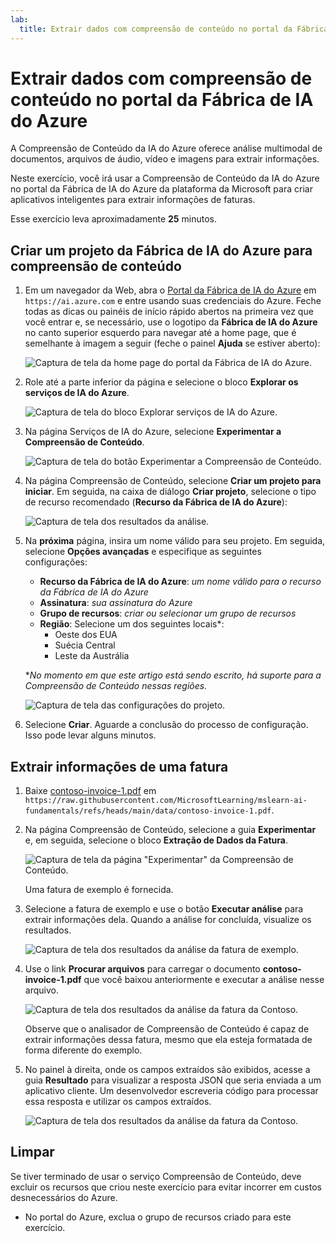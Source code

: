 ```yaml
---
lab:
  title: Extrair dados com compreensão de conteúdo no portal da Fábrica de IA do Azure
---
```


# Extrair dados com compreensão de conteúdo no portal da Fábrica de IA do Azure

A Compreensão de Conteúdo da IA do Azure oferece análise multimodal de documentos, arquivos de áudio, vídeo e imagens para extrair informações.

Neste exercício, você irá usar a Compreensão de Conteúdo da IA do Azure no portal da Fábrica de IA do Azure da plataforma da Microsoft para criar aplicativos inteligentes para extrair informações de faturas. 

Esse exercício leva aproximadamente **25** minutos.

## Criar um projeto da Fábrica de IA do Azure para compreensão de conteúdo

1. Em um navegador da Web, abra o [Portal da Fábrica de IA do Azure](https://ai.azure.com) em `https://ai.azure.com` e entre usando suas credenciais do Azure. Feche todas as dicas ou painéis de início rápido abertos na primeira vez que você entrar e, se necessário, use o logotipo da **Fábrica de IA do Azure** no canto superior esquerdo para navegar até a home page, que é semelhante à imagem a seguir (feche o painel **Ajuda** se estiver aberto):

    ![Captura de tela da home page do portal da Fábrica de IA do Azure.](./media/ai-foundry-portal.png)

1. Role até a parte inferior da página e selecione o bloco **Explorar os serviços de IA do Azure**.

    ![Captura de tela do bloco Explorar serviços de IA do Azure.](./media/ai-services.png)

1. Na página Serviços de IA do Azure, selecione **Experimentar a Compreensão de Conteúdo**.

    ![Captura de tela do botão Experimentar a Compreensão de Conteúdo.](./media/try-content-understanding.png)

1. Na página Compreensão de Conteúdo, selecione **Criar um projeto para iniciar**. Em seguida, na caixa de diálogo **Criar projeto**, selecione o tipo de recurso recomendado (**Recurso da Fábrica de IA do Azure**):

    ![Captura de tela dos resultados da análise.](./media/resource-type.png)

1. Na **próxima** página, insira um nome válido para seu projeto. Em seguida, selecione **Opções avançadas** e especifique as seguintes configurações:
    - **Recurso da Fábrica de IA do Azure**: *um nome válido para o recurso da Fábrica de IA do Azure*
    - **Assinatura**: *sua assinatura do Azure*
    - **Grupo de recursos**: *criar ou selecionar um grupo de recursos*
    - **Região**: Selecione um dos seguintes locais\*:
        * Oeste dos EUA
        * Suécia Central
        * Leste da Austrália

    \**No momento em que este artigo está sendo escrito, há suporte para a Compreensão de Conteúdo nessas regiões.*

    ![Captura de tela das configurações do projeto.](./media/content-project-settings.png)

1. Selecione **Criar**. Aguarde a conclusão do processo de configuração. Isso pode levar alguns minutos.

## Extrair informações de uma fatura

1. Baixe [contoso-invoice-1.pdf](https://raw.githubusercontent.com/MicrosoftLearning/mslearn-ai-fundamentals/refs/heads/main/data/contoso-invoice-1.pdf) em `https://raw.githubusercontent.com/MicrosoftLearning/mslearn-ai-fundamentals/refs/heads/main/data/contoso-invoice-1.pdf`. 

1. Na página Compreensão de Conteúdo, selecione a guia **Experimentar** e, em seguida, selecione o bloco **Extração de Dados da Fatura**.

    ![Captura de tela da página "Experimentar" da Compreensão de Conteúdo.](./media/content-understanding-invoice.png)

    Uma fatura de exemplo é fornecida.

1. Selecione a fatura de exemplo e use o botão **Executar análise** para extrair informações dela. Quando a análise for concluída, visualize os resultados.

    ![Captura de tela dos resultados da análise da fatura de exemplo.](./media/sample-invoice-analysis.png)

1. Use o link **Procurar arquivos** para carregar o documento **contoso-invoice-1.pdf** que você baixou anteriormente e executar a análise nesse arquivo.

    ![Captura de tela dos resultados da análise da fatura da Contoso.](./media/contoso-invoice-analysis.png)

    Observe que o analisador de Compreensão de Conteúdo é capaz de extrair informações dessa fatura, mesmo que ela esteja formatada de forma diferente do exemplo.

1. No painel à direita, onde os campos extraídos são exibidos, acesse a guia **Resultado** para visualizar a resposta JSON que seria enviada a um aplicativo cliente. Um desenvolvedor escreveria código para processar essa resposta e utilizar os campos extraídos.

    ![Captura de tela dos resultados da análise da fatura da Contoso.](./media/invoice-analysis-json.png)

## Limpar

Se tiver terminado de usar o serviço Compreensão de Conteúdo, deve excluir os recursos que criou neste exercício para evitar incorrer em custos desnecessários do Azure.

- No portal do Azure, exclua o grupo de recursos criado para este exercício.
